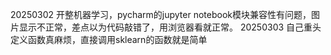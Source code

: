 20250302 开整机器学习，pycharm的jupyter notebook模块兼容性有问题，图片显示不正常，差点以为代码敲错了，用浏览器看就正常。
20250303 自己重头定义函数真麻烦，直接调用sklearn的函数就是简单
